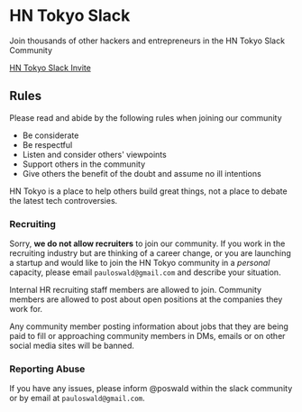 <!--
.. title: Community
.. slug: community
.. date: 2023-05-30 11:58:51 UTC+09:00
.. tags: 
.. category: 
.. link: 
.. description: 
.. type: text
.. hidetitle: true
-->

# HN Tokyo Slack

Join thousands of other hackers and entrepreneurs in the HN Tokyo Slack Community

[HN Tokyo Slack Invite](https://join.slack.com/t/hntokyo/shared_invite/zt-304g8i4pg-6xO~wl6pbVusKFFGJZGacQ)


## Rules

Please read and abide by the following rules when joining our community

- Be considerate
- Be respectful
- Listen and consider others' viewpoints
- Support others in the community
- Give others the benefit of the doubt and assume no ill intentions

HN Tokyo is a place to help others build great things, not a place to debate the latest tech controversies.

### Recruiting
Sorry, **we do not allow recruiters** to join our community. If you work in the recruiting industry but are thinking of a career change, or you are launching a startup and would like to join the HN Tokyo community in a _personal_ capacity, please email `pauloswald@gmail.com` and describe your situation.

Internal HR recruiting staff members are allowed to join. Community members are allowed to post about open positions at the companies they work for.

Any community member posting information about jobs that they are being paid to fill or approaching community members in DMs, emails or on other social media sites will be banned.

### Reporting Abuse

If you have any issues, please inform @poswald within the slack community or by email at `pauloswald@gmail.com`.

